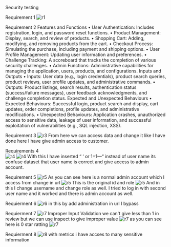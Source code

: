 Security testing


Requirement 1
![r1](r1.png)


Requirement 2 
Features and Functions
•	User Authentication: Includes registration, login, and password reset functions.
•	Product Management: Display, search, and review of products.
•	Shopping Cart: Adding, modifying, and removing products from the cart.
•	Checkout Process: Simulating the purchase, including payment and shipping options.
•	User Profile Management: Updating user information and preferences.
•	Challenge Tracking: A scoreboard that tracks the completion of various security challenges.
•	Admin Functions: Administrative capabilities for managing the application, users, products, and configurations.
Inputs and Outputs
•	Inputs: User data (e.g., login credentials), product search queries, product reviews, user profile updates, and administrative commands.
•	Outputs: Product listings, search results, authentication status (success/failure messages), user feedback acknowledgments, and challenge completion status.
Expected and Unexpected Behaviours
•	Expected Behaviours: Successful login, product search and display, cart updates, order completions, profile updates, and administrative modifications.
•	Unexpected Behaviours: Application crashes, unauthorized access to sensitive data, leakage of user information, and successful exploitation of vulnerabilities (e.g., SQL injection, XSS).


Requirement 3
 ![r3](image.png)
From here we can access data and change it like I have done here I have give admin access to customer.

Requirements 4  
![r4](image-1.png)
![r4](image-2.png)
With this I have inserted “ ‘ or 1=1—“  instead of user name its confuse dataset that user name is correct and give access to admin account.

Requirement 5
 ![r5](image-3.png)
As you can see here is a normal admin account which I access from change in url
 ![r5](image-4.png)
This is the original id and role
![r5](image-5.png)
And in this I change username and change role as well. I tried to log in with second user name and it worked and there is admin account as well.

Requierment 6
![r6](image-6.png)
in this by add administration in url I bypass 

Requierment 7
![r7](image-7.png)
 Improper Input Validation we can't give less than 1 in review but we can use inspect to give improper value
 ![r7](<Screenshot 2024-02-19 032725.png>) 
 as you can see here is 0 star ratting
![r7](image-8.png)

Requierment 8
![r8](image-9.png)
with metrics i have accses to many sensitive information 
